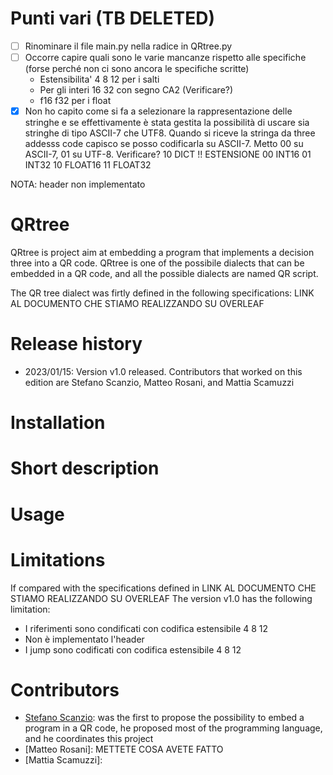 # Punti vari (TB DELETED)
- [ ] Rinominare il file main.py nella radice in QRtree.py
- [ ] Occorre capire quali sono le varie mancanze rispetto alle specifiche (forse perché non ci sono ancora le specifiche scritte) 
  - Estensibilita' 4 8 12 per i salti
  - Per gli interi 16 32 con segno CA2 (Verificare?)
  - f16 f32 per i float
- [X] Non ho capito come si fa a selezionare la rappresentazione delle stringhe e se effettivamente è stata gestita la possibilità di uscare sia stringhe di tipo ASCII-7 che UTF8. Quando si riceve la stringa da three addesss code capisco se posso codificarla su ASCII-7. Metto 00 su ASCII-7, 01 su UTF-8. Verificare? 10 DICT    !! ESTENSIONE
<ntype> 00 INT16  01 INT32  10 FLOAT16    11 FLOAT32

NOTA: header non implementato

# QRtree
QRtree is project aim at embedding a program that implements a decision three into a QR code. QRtree is one of the possibile dialects that can be embedded in a QR code, and all the possible dialects are named QR script.

The QR tree dialect was firtly defined in the following specifications: LINK AL DOCUMENTO CHE STIAMO REALIZZANDO SU OVERLEAF

# Release history
- 2023/01/15: Version v1.0 released. Contributors that worked on this edition are Stefano Scanzio, Matteo Rosani, and Mattia Scamuzzi

# Installation

# Short description

# Usage


# Limitations
If compared with the specifications defined in LINK AL DOCUMENTO CHE STIAMO REALIZZANDO SU OVERLEAF
The version v1.0 has the following limitation:
- I riferimenti sono condificati con codifica estensibile 4 8 12
- Non è implementato l'header
- I jump sono codificati con codifica estensibile 4 8 12



# Contributors
- [Stefano Scanzio](https://www.skenz.it/ss): was the first to propose the possibility to embed a program in a QR code, he proposed most of the programming language, and he coordinates this project
- [Matteo Rosani]: METTETE COSA AVETE FATTO
- [Mattia Scamuzzi]:
